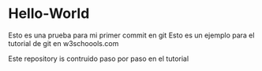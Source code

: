 # Hello-World
Esto es una prueba para mi primer commit en git
Esto es un ejemplo para el tutorial de git en w3schoools.com


Este repository is contruido paso por paso en el tutorial